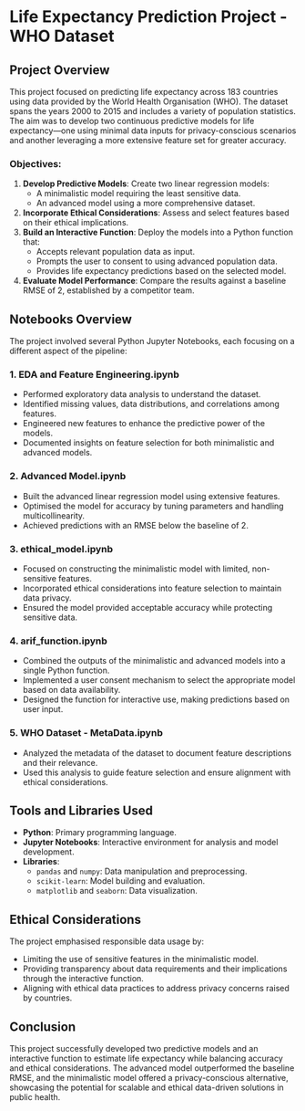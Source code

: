 # Life Expectancy Prediction Project - WHO Dataset

## Project Overview
This project focused on predicting life expectancy across 183 countries using data provided by the World Health Organisation (WHO). The dataset spans the years 2000 to 2015 and includes a variety of population statistics. The aim was to develop two continuous predictive models for life expectancy—one using minimal data inputs for privacy-conscious scenarios and another leveraging a more extensive feature set for greater accuracy.

### Objectives:
1. **Develop Predictive Models**: Create two linear regression models:
   - A minimalistic model requiring the least sensitive data.
   - An advanced model using a more comprehensive dataset.
2. **Incorporate Ethical Considerations**: Assess and select features based on their ethical implications.
3. **Build an Interactive Function**: Deploy the models into a Python function that:
   - Accepts relevant population data as input.
   - Prompts the user to consent to using advanced population data.
   - Provides life expectancy predictions based on the selected model.
4. **Evaluate Model Performance**: Compare the results against a baseline RMSE of 2, established by a competitor team.

## Notebooks Overview
The project involved several Python Jupyter Notebooks, each focusing on a different aspect of the pipeline:

### 1. **EDA and Feature Engineering.ipynb**
- Performed exploratory data analysis to understand the dataset.
- Identified missing values, data distributions, and correlations among features.
- Engineered new features to enhance the predictive power of the models.
- Documented insights on feature selection for both minimalistic and advanced models.

### 2. **Advanced Model.ipynb**
- Built the advanced linear regression model using extensive features.
- Optimised the model for accuracy by tuning parameters and handling multicollinearity.
- Achieved predictions with an RMSE below the baseline of 2.

### 3. **ethical_model.ipynb**
- Focused on constructing the minimalistic model with limited, non-sensitive features.
- Incorporated ethical considerations into feature selection to maintain data privacy.
- Ensured the model provided acceptable accuracy while protecting sensitive data.

### 4. **arif_function.ipynb**
- Combined the outputs of the minimalistic and advanced models into a single Python function.
- Implemented a user consent mechanism to select the appropriate model based on data availability.
- Designed the function for interactive use, making predictions based on user input.

### 5. **WHO Dataset - MetaData.ipynb**
- Analyzed the metadata of the dataset to document feature descriptions and their relevance.
- Used this analysis to guide feature selection and ensure alignment with ethical considerations.

## Tools and Libraries Used
- **Python**: Primary programming language.
- **Jupyter Notebooks**: Interactive environment for analysis and model development.
- **Libraries**:
  - `pandas` and `numpy`: Data manipulation and preprocessing.
  - `scikit-learn`: Model building and evaluation.
  - `matplotlib` and `seaborn`: Data visualization.

## Ethical Considerations
The project emphasised responsible data usage by:
- Limiting the use of sensitive features in the minimalistic model.
- Providing transparency about data requirements and their implications through the interactive function.
- Aligning with ethical data practices to address privacy concerns raised by countries.

## Conclusion
This project successfully developed two predictive models and an interactive function to estimate life expectancy while balancing accuracy and ethical considerations. The advanced model outperformed the baseline RMSE, and the minimalistic model offered a privacy-conscious alternative, showcasing the potential for scalable and ethical data-driven solutions in public health.
